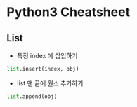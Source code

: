 # Python3 Cheatsheet

## List
* 특정 index 에 삽입하기
```python
list.insert(index, obj)
```
* list 맨 끝에 원소 추가하기
```python
list.append(obj)
```